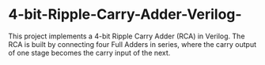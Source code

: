 # 4-bit-Ripple-Carry-Adder-Verilog-
This project implements a 4-bit Ripple Carry Adder (RCA) in Verilog. The RCA is built by connecting four Full Adders in series, where the carry output of one stage becomes the carry input of the next.

